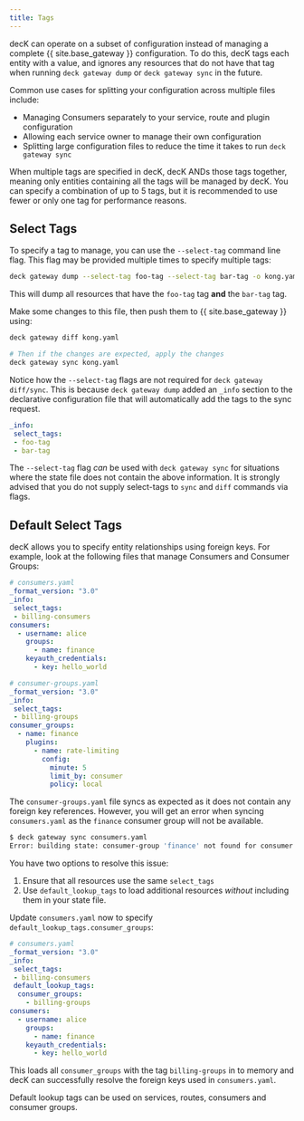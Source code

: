 ```yaml
---
title: Tags
---
```


decK can operate on a subset of configuration instead of managing a complete {{ site.base_gateway }} configuration. To do this, decK tags each entity with a value, and ignores any resources that do not have that tag when running `deck gateway dump` or `deck gateway sync` in the future.

Common use cases for splitting your configuration across multiple files include:

* Managing Consumers separately to your service, route and plugin configuration
* Allowing each service owner to manage their own configuration
* Splitting large configuration files to reduce the time it takes to run `deck gateway sync`

When multiple tags are specified in decK, decK ANDs those tags together, meaning only entities containing all the tags will be managed by decK. You can specify a combination of up to 5 tags, but it is recommended to use fewer or only one tag for performance reasons.

## Select Tags

To specify a tag to manage, you can use the `--select-tag` command line flag. This flag may be provided multiple times to specify multiple tags:

```bash
deck gateway dump --select-tag foo-tag --select-tag bar-tag -o kong.yaml
```

This will dump all resources that have the `foo-tag` tag **and** the `bar-tag` tag.

Make some changes to this file, then push them to {{ site.base_gateway }} using:

```bash
deck gateway diff kong.yaml

# Then if the changes are expected, apply the changes
deck gateway sync kong.yaml
```

Notice how the `--select-tag` flags are not required for `deck gateway diff/sync`. This is because `deck gateway dump` added an `_info` section to the declarative configuration file that will automatically add the tags to the sync request.

```yaml
_info:
 select_tags:
 - foo-tag
 - bar-tag
```

The `--select-tag` flag _can_ be used with `deck gateway sync` for situations where the state file does not contain the above information. It is strongly advised that you do not supply select-tags to `sync` and `diff` commands via flags.

## Default Select Tags

decK allows you to specify entity relationships using foreign keys. For example, look at the following files that manage Consumers and Consumer Groups:

```yaml
# consumers.yaml
_format_version: "3.0"
_info:
 select_tags:
 - billing-consumers
consumers:
  - username: alice
    groups:
      - name: finance
    keyauth_credentials:
      - key: hello_world
```

```yaml
# consumer-groups.yaml
_format_version: "3.0"
_info:
 select_tags:
 - billing-groups
consumer_groups:
  - name: finance
    plugins:
      - name: rate-limiting
        config:
          minute: 5
          limit_by: consumer
          policy: local
```

The `consumer-groups.yaml` file syncs as expected as it does not contain any foreign key references. However, you will get an error when syncing `consumers.yaml` as the `finance` consumer group will not be available.

```bash
$ deck gateway sync consumers.yaml
Error: building state: consumer-group 'finance' not found for consumer '093645f9-e189-47ba-bc9e-f4e9b09325eb'
```

You have two options to resolve this issue:

1. Ensure that all resources use the same `select_tags`
1. Use `default_lookup_tags` to load additional resources _without_ including them in your state file.

Update `consumers.yaml` now to specify `default_lookup_tags.consumer_groups`:

```yaml
# consumers.yaml
_format_version: "3.0"
_info:
 select_tags:
 - billing-consumers
 default_lookup_tags:
  consumer_groups:
    - billing-groups
consumers:
  - username: alice
    groups:
      - name: finance
    keyauth_credentials:
      - key: hello_world
```

This loads all `consumer_groups` with the tag `billing-groups` in to memory and decK can successfully resolve the foreign keys used in `consumers.yaml`.

Default lookup tags can be used on services, routes, consumers and consumer groups.